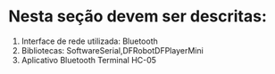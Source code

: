# Nesta seção devem ser descritas:
1. Interface de rede utilizada: Bluetooth
2. Bibliotecas: SoftwareSerial,DFRobotDFPlayerMini
3. Aplicativo Bluetooth Terminal HC-05
